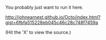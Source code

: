 You probably just want to run it here.

http://johnearnest.github.io/Octo/index.html?gist=6fbfa515228eb045c46c28c748f7459a

(Hit the 'X' to view the source.)
